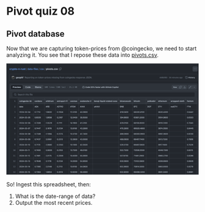 # Pivot quiz 08

## Pivot database

Now that we are capturing token-prices from @coingecko, we need to start 
analyzing it. You see that I repose these data into 
[pivots.csv](https://raw.githubusercontent.com/logicalgraphs/crypto-n-rust/main/data-files/csv/pivots.csv).

![Pivot data store](imgs/pivots-data.png)

So! Ingest this spreadsheet, then:

1. What is the date-range of data?
2. Output the most recent prices.

